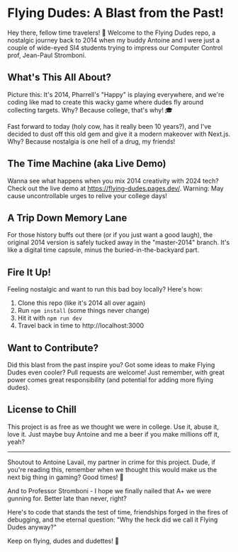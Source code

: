 # Flying Dudes: A Blast from the Past!

Hey there, fellow time travelers! 👋 Welcome to the Flying Dudes repo, a nostalgic journey back to 2014 when my buddy Antoine and I were just a couple of wide-eyed SI4 students trying to impress our Computer Control prof, Jean-Paul Stromboni.

## What's This All About?

Picture this: It's 2014, Pharrell's "Happy" is playing everywhere, and we're coding like mad to create this wacky game where dudes fly around collecting targets. Why? Because college, that's why! 🎓

Fast forward to today (holy cow, has it really been 10 years?), and I've decided to dust off this old gem and give it a modern makeover with Next.js. Why? Because nostalgia is one hell of a drug, my friends!

## The Time Machine (aka Live Demo)

Wanna see what happens when you mix 2014 creativity with 2024 tech? Check out the live demo at https://flying-dudes.pages.dev/. Warning: May cause uncontrollable urges to relive your college days!

## A Trip Down Memory Lane

For those history buffs out there (or if you just want a good laugh), the original 2014 version is safely tucked away in the "master-2014" branch. It's like a digital time capsule, minus the buried-in-the-backyard part.

## Fire It Up!

Feeling nostalgic and want to run this bad boy locally? Here's how:

1. Clone this repo (like it's 2014 all over again)
2. Run `npm install` (some things never change)
3. Hit it with `npm run dev`
4. Travel back in time to http://localhost:3000

## Want to Contribute?

Did this blast from the past inspire you? Got some ideas to make Flying Dudes even cooler? Pull requests are welcome! Just remember, with great power comes great responsibility (and potential for adding more flying dudes).

## License to Chill

This project is as free as we thought we were in college. Use it, abuse it, love it. Just maybe buy Antoine and me a beer if you make millions off it, yeah?

---

Shoutout to Antoine Lavail, my partner in crime for this project. Dude, if you're reading this, remember when we thought this would make us the next big thing in gaming? Good times! 🍻

And to Professor Stromboni - I hope we finally nailed that A+ we were gunning for. Better late than never, right?

Here's to code that stands the test of time, friendships forged in the fires of debugging, and the eternal question: "Why the heck did we call it Flying Dudes anyway?"

Keep on flying, dudes and dudettes! 🚀
